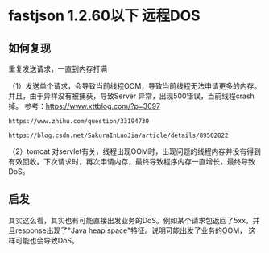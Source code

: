 # fastjson 1.2.60以下 远程DOS

## 如何复现

重复发送请求，一直到内存打满

（1）发送单个请求，会导致当前线程OOM，导致当前线程无法申请更多的内存。并且，由于异样没有被捕获，导致Server 异常，出现500错误，当前线程crash掉。
    参考：https://www.xttblog.com/?p=3097
    
    https://www.zhihu.com/question/33194730
    
    https://blog.csdn.net/SakuraInLuoJia/article/details/89502822

（2）tomcat 对servlet有关，线程出现OOM时，出现问题的线程内存并没有得到有效回收。下次请求时，再次申请内存，最终导致程序内存一直增长，最终导致DoS。

## 启发

其实这么看，其实也有可能直接出发业务的DoS。例如某个请求包返回了5xx，并且response出现了"Java heap space"特征。说明可能出发了业务的OOM，
这样可能也会导致DoS。

